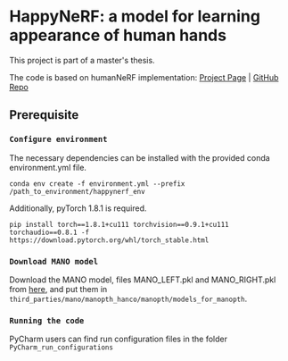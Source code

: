 # HappyNeRF: a model for learning appearance of human hands

This project is part of a master's thesis.

The code is based on humanNeRF implementation:
[Project Page](https://grail.cs.washington.edu/projects/humannerf/) |
[GitHub Repo](https://github.com/chungyiweng/humannerf)

## Prerequisite

### `Configure environment`

The necessary dependencies can be installed with the provided conda environment.yml file.

    conda env create -f environment.yml --prefix /path_to_environment/happynerf_env

Additionally, pyTorch 1.8.1 is required.

    pip install torch==1.8.1+cu111 torchvision==0.9.1+cu111 torchaudio==0.8.1 -f https://download.pytorch.org/whl/torch_stable.html

### `Download MANO model`

Download the MANO model, files MANO_LEFT.pkl and MANO_RIGHT.pkl from [here](https://mano.is.tue.mpg.de/index.html),
and put them in `third_parties/mano/manopth_hanco/manopth/models_for_manopth`.

### `Running the code`

PyCharm users can find run configuration files in the folder `PyCharm_run_configurations`